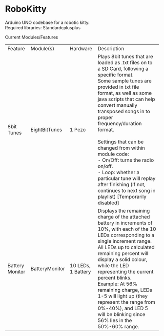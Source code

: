 RoboKitty
=========

Arduino UNO codebase for a robotic kitty. <br>
Required libraries: Standardcplusplus<br>

Current Modules/Features

<table>
  <tr>
    <td>Feature</td>
    <td>Module(s)</td>
    <td>Hardware</td>
    <td>Description</td>
  </tr>
  <tr>
    <td>8bit Tunes</td>
    <td>EightBitTunes</td>
    <td>1 Pezo</td>
    <td>
      Plays 8bit tunes that are loaded as .txt files on to a SD Card, following a specific format.<br>
      Some sample tunes are provided in txt file format, as well as some java scripts that can help convert manually transposed songs in to proper frequency/duration format.<br>
      <br>
      Settings that can be changed from within module code:<br>
      - On/Off: turns the radio on/off.<br>
      - Loop: whether a particular tune will replay after finishing (if not, continues to next song in playlist) [Temporarily disabled]<br>
    </td>
  </tr>
  <tr>
    <td>Battery Monitor</td>
    <td>BatteryMonitor</td>
    <td>10 LEDs, 1 Battery</td>
    <td>
      Displays the remaining charge of the attached battery in increments of 10%, with each of the 10 LEDs corresponding to a single increment range.  All LEDs up to calculated remaining percent will display a solid colour, while the LED representing the current percent blinks.<br>
      Example: At 56% remaining charge, LEDs 1-5 will light up (they represent the range from 0%-40%), and LED 5 will be blinking since 56% lies in the 50%-60% range.
    </td>
  </tr>
</table>
